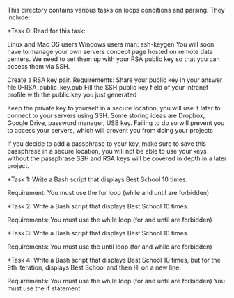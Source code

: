 This directory contains various tasks on loops conditions and parsing. They include;



*Task 0: Read for this task:

Linux and Mac OS users
Windows users
man: ssh-keygen
You will soon have to manage your own servers concept page hosted on remote data centers. We need to set them up with your RSA public key so that you can access them via SSH.

Create a RSA key pair.
Requirements:
Share your public key in your answer file 0-RSA_public_key.pub
Fill the SSH public key field of your intranet profile with the public key you just generated

Keep the private key to yourself in a secure location, you will use it later to connect to your servers using SSH. Some storing ideas are Dropbox, Google Drive, password manager, USB key. Failing to do so will prevent you to access your servers, which will prevent you from doing your projects

If you decide to add a passphrase to your key, make sure to save this passphrase in a secure location, you will not be able to use your keys without the passphrase
SSH and RSA keys will be covered in depth in a later project.



*Task 1: Write a Bash script that displays Best School 10 times.

Requirement:
You must use the for loop (while and until are forbidden)




*Task 2: Write a Bash script that displays Best School 10 times.

Requirements:
You must use the while loop (for and until are forbidden)



*Task 3: Write a Bash script that displays Best School 10 times.

Requirements:
You must use the until loop (for and while are forbidden)




*Task 4: Write a Bash script that displays Best School 10 times, but for the 9th iteration, displays Best School and then Hi on a new line.

Requirements:
You must use the while loop (for and until are forbidden)
You must use the if statement
